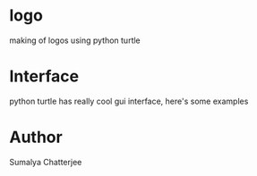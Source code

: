 # logo
making of logos using python turtle

# Interface

python turtle has really cool gui interface, here's some examples

# Author 

Sumalya Chatterjee 
